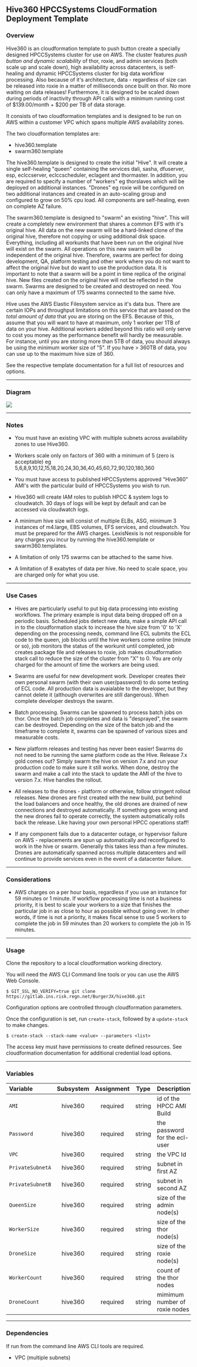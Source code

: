 ## Hive360 HPCCSystems CloudFormation Deployment Template

### Overview

Hive360 is an cloudformation template to push button create a specially designed HPCCSystems cluster for use on AWS.  The cluster features *push button and dynamic scalability* of thor, roxie, and admin services (both scale up and scale down), high availability across datacenters, is self-healing and dynamic HPCCSystems cluster for big data workflow processing.  Also because of it's architecture, data - regardless of size can be released into roxie in a matter of milliseconds once built on thor.  No more waiting on data releases!  Furthermore, it is designed to be scaled down during periods of inactivity through API calls with a minimum running cost of $139.00/month + $200 per TB of data storage.

It consists of two cloudformation templates and is designed to be run on AWS within a customer VPC which spans multiple AWS availability zones.

The two cloudformation templates are:

- hive360.template
- swarm360.template 

The hive360.template is designed to create the initial "Hive".  It will create a single self-healing "queen" containing the services dali, sasha, dfuserver, esp, eclccserver, eclccscheduler, eclagent and thormaster.  In addition, you are required to specify a number of "workers" eg thorslaves which will be deployed on additional instances.  "Drones" eg roxie will be configured on two additional instances and created in an auto-scaling group and configured to grow on 50% cpu load.  All components are self-healing, even on complete AZ failure.

The swarm360.template is designed to "swarm" an existing "hive".  This will create a completely new environment that shares a common EFS with it's original hive.  All data on the new swarm will be a hard-linked clone of the original hive, therefore not copying or using additional disk space.  Everything, including all workunits that have been run on the original hive will exist on the swarm.  All operations on this new swarm will be independent of the original hive.  Therefore, swarms are perfect for doing development, QA, platform testing and other work where you do not want to affect the original hive but do want to use the production data.  It is important to note that a swarm will be a point in time replica of the original hive.  New files created on the original hive will not be reflected in the swarm.  Swarms are designed to be created and destroyed on need.  You can only have a maximum of 175 swarms connected to the same hive.

Hive uses the AWS Elastic Filesystem service as it's data bus.  There are certain IOPs and throughput limitations on this service that are based on the *total amount of data* that you are storing on the EFS.  Because of this, assume that you will want to have at maximum, only 1 worker per 1TB of data on your hive.  Additional workers added beyond this ratio will only serve to cost you money as the performance benefit will hardly be measurable.  For instance, until you are storing more than 5TB of data, you should always be using the minimum worker size of "5".  If you have > 360TB of data, you can use up to the maximum hive size of 360.
 

See the respective template documentation for a full list of resources and options.

---
### Diagram

![](images/HiveArch.png)

---
### Notes

* You must have an existing VPC with multiple subnets across availability zones to use Hive360.

* Workers scale only on factors of 360 with a minimum of 5 (zero is acceptable) eg 5,6,8,9,10,12,15,18,20,24,30,36,40,45,60,72,90,120,180,360

* You must have access to published HPCCSystems approved "Hive360" AMI's with the particular build of HPCCSystems you wish to run.

* Hive360 will create IAM roles to publish HPCC & system logs to cloudwatch.  30 days of logs will be kept by default and can be accessed via cloudwatch logs.

* A minimum hive size will consist of multiple ELBs, ASG, minimum 3 instances of m4.large, EBS volumes, EFS services, and cloudwatch.  You must be prepared for the AWS charges.  LexisNexis is not responsible for any charges you incur by running the hive360.template or swarm360.templates. 

* A limitation of only 175 swarms can be attached to the same hive.

* A limitation of 8 exabytes of data per hive.  No need to scale space, you are charged only for what you use.

---
### Use Cases

* Hives are particularly useful to put big data processing into existing workflows.  The primary example is input data being dropped off on a periodic basis.  Scheduled jobs detect new data, make a simple API call in to the cloudformation stack to increase the hive size from '0' to 'X' depending on the processing needs, command line ECL submits the ECL code to the queen, job blocks until the hive workers come online (minute or so), job monitors the status of the workunit until completed, job creates package file and releases to roxie, job makes cloudformation stack call to reduce the size of the cluster from "X" to 0.  You are only charged for the amount of time the workers are being used.

* Swarms are useful for new development work.  Developer creates their own personal swarm (with their own user/password) to do some testing of ECL code.  All production data is avaialable to the developer, but they cannot delete it (although overwrites are still dangerous). When complete developer destroys the swarm.

* Batch processing.  Swarms can be spawned to process batch jobs on thor.  Once the batch job completes and data is "desprayed", the swarm can be destroyed.  Depending on the size of the batch job and the timeframe to complete it, swarms can be spawned of various sizes and measurable costs.

* New platform releases and testing has never been easier!  Swarms do not need to be running the same platform code as the Hive.  Release 7.x gold comes out? Simply swarm the hive on version 7.x and run your production code to make sure it still works.  When done, destroy the swarm and make a call into the stack to update the AMI of the hive to version 7.x.  Hive handles the rollout.

* All releases to the drones - platform or otherwise, follow stringent rollout releases.  New drones are first created with the new build, put behind the load balancers and once healthy, the old drones are drained of new connections and destroyed automatically.  If something goes wrong and the new drones fail to operate correctly, the system automatically rolls back the release.  Like having your own personal HPCC operations staff!

* If any component fails due to a datacenter outage, or hypervisor failure on AWS - replacements are spun up automatically and reconfigured to work in the hive or swarm.  Generally this takes less than a few minutes.  Drones are automatically spanned across multiple datacenters and will continue to provide services even in the event of a datacenter failure.

---
### Considerations

* AWS charges on a per hour basis, regardless if you use an instance for 59 minutes or 1 minute.  If workflow processing time is not a business priority, it is best to scale your workers to a size that finishes the particular job in as close to hour as possible without going over.  In other words, if time is not a priority, it makes fiscal sense to use 5 workers to complete the job in 59 minutes than 20 workers to complete the job in 15 minutes.  

---
### Usage

Clone the repository to a local cloudformation working directory.

You will need the AWS CLI Command line tools or you can use the AWS Web Console.

```shell
$ GIT_SSL_NO_VERIFY=true git clone https://gitlab.ins.risk.regn.net/BurgerJX/hive360.git
```

Configuration options are controlled through cloudformation parameters.

Once the configuration is set, run `create-stack`, followed by a `update-stack` to make changes.

```shell
$ create-stack --stack-name <value> --parameters <list>
```

The access key must have permissions to create defined resources. See cloudformation documentation for additional credential load options.

---

### Variables

| **Variable**                | **Subsystem**  | **Assignment** | **Type**  | **Description**              | **Default**  |
| :------------------------   | :------------: | :------------: | :-------: | :-------------------------   | :----------: |
| `AMI   `                    | hive360        | required       | string    | id of the HPCC AMI Build     |              |
| `Password`                  | hive360        | required       | string    | the password for the ecl-user|              |
| `VPC`                       | hive360        | required       | string    | the VPC Id                   |              |
| `PrivateSubnetA`            | hive360        | required       | string    | subnet in first AZ           |              |
| `PrivateSubnetB`            | hive360        | required       | string    | subnet in second AZ          |              |
| `QueenSize`                 | hive360        | required       | string    | size of the admin node(s)    |              |
| `WorkerSize`                | hive360        | required       | string    | size of the thor node(s)     |              |
| `DroneSize`                 | hive360        | required       | string    | size of the roxie node(s)    |              |
| `WorkerCount`               | hive360        | required       | string    | count of the thor nodes      |              |
| `DroneCount`                | hive360        | required       | string    | mimimum number of roxie nodes|              |





---

### Dependencies

If run from the command line AWS CLI tools are required.

 - VPC (multiple subnets)
